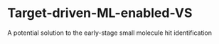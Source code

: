 # Target-driven-ML-enabled-VS
A potential solution to the early-stage small molecule hit identification
